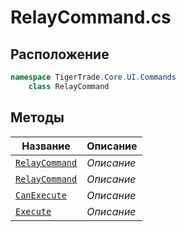 
# RelayCommand.cs
## Расположение
```csharp
namespace TigerTrade.Core.UI.Commands  
    class RelayCommand
```

## Методы
| Название | Описание |
| --- | --- |
| [`RelayCommand`](./Методы/RelayCommand.md) | *Описание* |
| [`RelayCommand`](./Методы/RelayCommand.md) | *Описание* |
| [`CanExecute`](./Методы/CanExecute.md) | *Описание* |
| [`Execute`](./Методы/Execute.md) | *Описание* |
